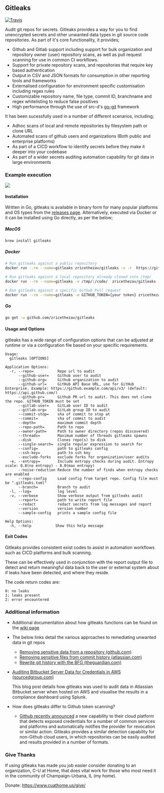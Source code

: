 Gitleaks
--------
<p align="left">
      <a href="https://travis-ci.org/zricethezav/gitleaks"><img alt="Travis" src="https://img.shields.io/travis/zricethezav/gitleaks/master.svg?style=flat-square"></a>
  </p>
Audit git repos for secrets. Gitleaks provides a way for you to find unencrypted secrets and other unwanted data types in git source code repositories. As part of it's core functionality, it provides;

* Github and Gitlab support including support for bulk organization and repository owner (user) repository scans, as well as pull request scanning for use in common CI workflows.
* Support for private repository scans, and repositories that require key based authentication
* Output in CSV and JSON formats for consumption in other reporting tools and frameworks
* Externalised configuration for environment specific customisation including regex rules
* Customizable repository name, file type, commit ID, branchname and regex whitelisting to reduce false positives
* High performance through the use of src-d's [go-git](https://github.com/src-d/go-git) framework


It has been sucessfully used in a number of different scenarios, including;
* Adhoc scans of local and remote repositories by filesystem path or clone URL
* Automated scans of github users and organizations (Both public and enterprise platforms)
* As part of a CICD workflow to identify secrets before they make it deeper into your codebase
* As part of a wider secrets auditing automation capability for git data in large environments


### Example execution


<p align="left">
    <img src="https://cdn.rawgit.com/zricethezav/5bf8259b7fea0170becffc06b8588edb/raw/f762769fe20ef3669bff34612b1bede6457631e6/termtosvg_je8bp82s.svg">
</p>

#### Installation
Written in Go, gitleaks is available in binary form for many popular platforms and OS types from the [releases page](https://github.com/zricethezav/gitleaks/releases). Alternatively, executed via Docker or it can be installed using Go directly, as per the below;

##### MacOS
```
brew install gitleaks
```

##### Docker

```bash
# Run gitleaks against a public repository
docker run --rm --name=gitleaks zricethezav/gitleaks -v -r  https://github.com/zricethezav/gitleaks.git

# Run gitleaks against a local repository already cloned into /tmp/
docker run --rm --name=gitleaks -v /tmp/:/code/  zricethezav/gitleaks -v --repo-path=/code/gitleaks

# Run gitleaks against a specific Github Pull request
docker run --rm --name=gitleaks -e GITHUB_TOKEN={your token} zricethezav/gitleaks --github-pr=https://github.com/owner/repo/pull/9000
```

##### Go

```bash
go get -u github.com/zricethezav/gitleaks
```

#### Usage and Options
gitleaks has a wide range of configuration options that can be adjusted at runtime or via a configuration file based on your specific requirements.


```
Usage:
  gitleaks [OPTIONS]

Application Options:
  -r, --repo=           Repo url to audit
      --github-user=    Github user to audit
      --github-org=     Github organization to audit
      --github-url=     GitHub API Base URL, use for GitHub Enterprise. Example: https://github.example.com/api/v3/ (default: https://api.github.com/)
      --github-pr=      Github PR url to audit. This does not clone the repo. GITHUB_TOKEN must be set
      --gitlab-user=    GitLab user ID to audit
      --gitlab-org=     GitLab group ID to audit
      --commit-stop=    sha of commit to stop at
      --commit=         sha of commit to audit
      --depth=          maximum commit depth
      --repo-path=      Path to repo
      --owner-path=     Path to owner directory (repos discovered)
      --threads=        Maximum number of threads gitleaks spawns
      --disk            Clones repo(s) to disk
      --single-search=  single regular expression to search for
      --config=         path to gitleaks config
      --ssh-key=        path to ssh key
      --exclude-forks   exclude forks for organization/user audits
  -e, --entropy=        Include entropy checks during audit. Entropy scale: 0.0(no entropy) - 8.0(max entropy)
      --noise-reduction Reduce the number of finds when entropy checks are enabled
      --repo-config     Load config from target repo. Config file must be ".gitleaks.toml"
      --branch=         Branch to audit
  -l, --log=            log level
  -v, --verbose         Show verbose output from gitleaks audit
      --report=         path to write report file
      --redact          redact secrets from log messages and report
      --version         version number
      --sample-config   prints a sample config file

Help Options:
  -h, --help           Show this help message
```

#### Exit Codes
Gitleaks provides consistent exist codes to assist in automation workflows such as CICD platforms and bulk scanning.

These can be effectively used in conjunction with the report output file to detect and return meaningful data back to the user or external system about if leaks have been detected, and where they reside.

The code return codes are:

```
0: no leaks
1: leaks present
2: error encountered
```

### Additional information
* Additional documentation about how gitleaks functions can be found on the [wiki page](https://github.com/zricethezav/gitleaks/wiki)
* The below links detail the various approaches to remediating unwanted data in git repos
    * [Removing sensitive data from a repository (github.com)](https://help.github.com/articles/removing-sensitive-data-from-a-repository/)
    * [Removing sensitive files from commit history (atlassian.com)](https://community.atlassian.com/t5/Bitbucket-questions/Remove-sensitive-files-from-commit-history/qaq-p/243807)
    * [Rewrite git history with the BFG (theguardian.com)](https://www.theguardian.com/info/developer-blog/2013/apr/29/rewrite-git-history-with-the-bfg)
* [Auditing Bitbucket Server Data for Credentials in AWS (sourcedgroup.com)](https://www.sourcedgroup.com/blog/auditing-bitbucket-server-data-credentials-in-aws)

    This blog post details how gitleaks was used to audit data in Atlassian Bitbucket server when hosted on AWS and visualise the results in a compliance dashboard using Splunk.

* How does gitleaks differ to Github token scanning?
    * [Github recently announced](https://blog.github.com/2018-10-16-future-of-software/#github-token-scanning-for-public-repositories-public-beta) a new capability to their cloud platform that detects exposed credentials for a number of common services and platforms and automatically notifies the provider for revocation or similar action. Gitleaks provides a similar detection capability for non-Github cloud users, in which repositories can be easily audited and results provided in a number of formats.

### Give Thanks
If using gitleaks has made you job easier consider donating to an organization, C-U at Home, that does vital work for those who most need it in the community of Champaign-Urbana, IL (my home).

Donate: https://www.cuathome.us/give/


